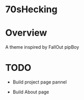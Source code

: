 # 70sHecking


# Overview 

A theme inspired by FallOut pipBoy 


# TODO 

* Build project page pannel 

* Build About page  
